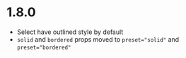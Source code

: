 # 1.8.0

- Select have outlined style by default
- `solid` and `bordered` props moved to `preset="solid"` and `preset="bordered"`